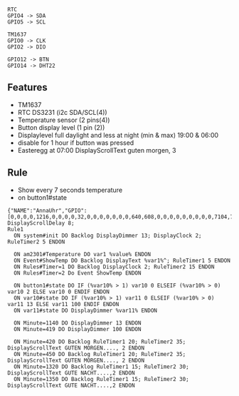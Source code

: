 ```
RTC
GPIO4 -> SDA
GPIO5 -> SCL

TM1637
GPIO0 -> CLK
GPIO2 -> DIO

GPIO12 -> BTN
GPIO14 -> DHT22
```
## Features
- TM1637
- RTC DS3231 (i2c SDA/SCL(4))
- Temperature sensor (2 pins(4))
- Button display level (1 pin (2))
- Displaylevel full daylight and less at night (min & max) 19:00 & 06:00
- disable for 1 hour if button was pressed
- Easteregg at 07:00 DisplayScrollText guten morgen, 3

## Rule
- Show every 7 seconds temperature
- on button1#state
```
{"NAME":"AnnaUhr","GPIO":[0,0,0,0,1216,0,0,0,0,32,0,0,0,0,0,0,0,640,608,0,0,0,0,0,0,0,0,0,7104,7136,0,0,0,0,0,0],"FLAG":0,"BASE":1}
DisplayScrollDelay 8; 
Rule1
  ON system#init DO Backlog DisplayDimmer 13; DisplayClock 2; RuleTimer2 5 ENDON

  ON am2301#Temperature DO var1 %value% ENDON
  ON Event#ShowTemp DO Backlog DisplayText %var1%^; RuleTimer1 5 ENDON
  ON Rules#Timer=1 DO Backlog DisplayClock 2; RuleTimer2 15 ENDON
  ON Rules#Timer=2 Do Event ShowTemp ENDON

  ON button1#state DO IF (%var10% > 1) var10 0 ELSEIF (%var10% > 0) var10 2 ELSE var10 0 ENDIF ENDON
  ON var10#state DO IF (%var10% > 1) var11 0 ELSEIF (%var10% > 0) var11 13 ELSE var11 100 ENDIF ENDON
  ON var11#state DO DisplayDimmer %var11% ENDON
  
  ON Minute=1140 DO DisplayDimmer 13 ENDON
  ON Minute=419 DO DisplayDimmer 100 ENDON

  ON Minute=420 DO Backlog RuleTimer1 20; RuleTimer2 35; DisplayScrollText GUTEN MORGEN...., 2 ENDON
  ON Minute=450 DO Backlog RuleTimer1 20; RuleTimer2 35; DisplayScrollText GUTEN MORGEN...., 2 ENDON
  ON Minute=1320 DO Backlog RuleTimer1 15; RuleTimer2 30; DisplayScrollText GUTE NACHT....,2 ENDON
  ON Minute=1350 DO Backlog RuleTimer1 15; RuleTimer2 30; DisplayScrollText GUTE NACHT....,2 ENDON
```
